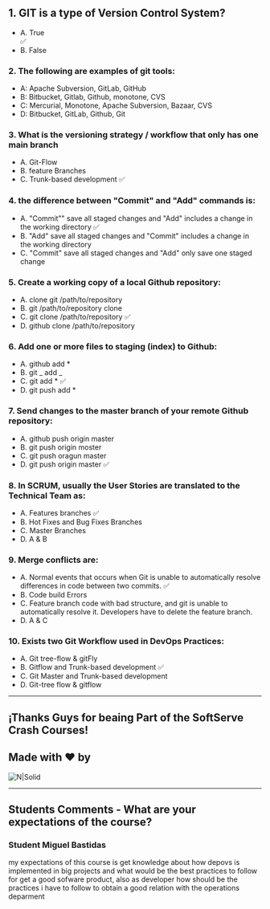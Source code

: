 <!-- @format -->

## 1. GIT is a type of Version Control System?

- A. True <br> :white_check_mark:
- B. False <br>

### 2. The following are examples of git tools:

- A: Apache Subversion, GitLab, GitHub <br>
- B: Bitbucket, Gitlab, Github, monotone, CVS <br>
- C: Mercurial, Monotone, Apache Subversion, Bazaar, CVS <br>
- D: Bitbucket, GitLab, Github, Git <br>

### 3. What is the versioning strategy / workflow that only has one main branch

- A. Git-Flow
- B. feature Branches
- C. Trunk-based development :white_check_mark:

### 4. the difference between "Commit" and "Add" commands is:

- A. "Commit"" save all staged changes and "Add" includes a change in the working directory :white_check_mark:
- B. "Add" save all staged changes and "Commit" includes a change in the working directory
- C. "Commit" save all staged changes and "Add" only save one staged change

### 5. Create a working copy of a local Github repository:

- A. clone git /path/to/repository
- B. git /path/to/repository clone
- C. git clone /path/to/repository :white_check_mark:
- D. github clone /path/to/repository

### 6. Add one or more files to staging (index) to Github:

- A. github add \*
- B. git _ add _
- C. git add \* :white_check_mark:
- D. git push add \*

### 7. Send changes to the master branch of your remote Github repository:

- A. github push origin master
- B. git push origin moster
- C. git push oragun master
- D. git push origin master :white_check_mark:

### 8. In SCRUM, usually the User Stories are translated to the Technical Team as:

- A. Features branches :white_check_mark:
- B. Hot Fixes and Bug Fixes Branches
- C. Master Branches
- D. A & B

### 9. Merge conflicts are:

- A. Normal events that occurs when Git is unable to automatically resolve differences in code between two commits. :white_check_mark:
- B. Code build Errors
- C. Feature branch code with bad structure, and git is unable to automatically resolve it. Developers have to delete the feature branch.
- D. A & C

### 10. Exists two Git Workflow used in DevOps Practices:

- A. Git tree-flow & gitFly
- B. Gitflow and Trunk-based development :white_check_mark:
- C. Git Master and Trunk-based development
- D. Git-tree flow & gitflow

---

## ¡Thanks Guys for beaing Part of the SoftServe Crash Courses!

## Made with ❤ by

![N|Solid](https://mms.businesswire.com/media/20211116006314/es/832960/4/SoftServe_Logo_2.jpg)

---

## Students Comments - What are your expectations of the course?

### Student Miguel Bastidas

my expectations of this course is get knowledge about how depovs is implemented in big projects and what would be the best practices to follow for get a good sofware product, also as developer how should be the practices i have to follow to obtain a good relation with the operations deparment
